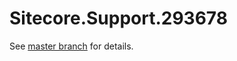 # Sitecore.Support.293678

See [master branch](https://github.com/sitecoresupport/Sitecore.Support.293678) for details.